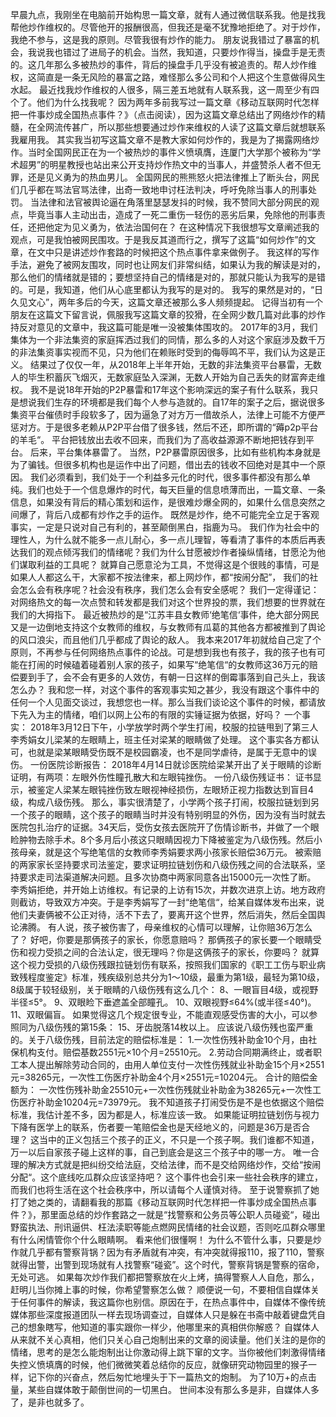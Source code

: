 早晨九点，我刚坐在电脑前开始构思一篇文章，就有人通过微信联系我。他是找我帮他炒作维权的。尽管他开的报酬很高，但我还是毫不犹豫地拒绝了。对于炒作，我绝不参与，这是我的原则。尽管我很有炒作的能力。
朋友说我错过了暴富的机会，我说我也错过了进局子的机会。当然，我知道，只要炒作得当，操盘手是无责的。这几年那么多被热炒的事件，背后的操盘手几乎没有被追责的。帮人炒作维权，这简直是一条无风险的暴富之路，难怪那么多公司和个人把这个生意做得风生水起。
最近找我炒作维权的人很多，隔三差五地就有人联系我，这一周至少有四个了。他们为什么找我呢？
因为两年多前我写过一篇文章《移动互联网时代怎样把一件事炒成全国热点事件？》（点击阅读），因为这篇文章总结出了网络炒作的精髓，在全网流传甚广，所以那些想要通过炒作来维权的人读了这篇文章后就想联系我雇用我。
其实我当初写这篇文章不是教大家如何炒作的，我是为了揭露网络炒作。当时全国网民正在为一个被热炒的事件义愤填膺，连厦门大学那个被称为“学术超男”的明星教授也站出来公开支持炒作热文中的当事人，并盛赞杀人者不但无罪，还是见义勇为的热血男儿。
全国网民的熊熊怒火把法律推上了断头台，网民们几乎都在骂法官骂法律，出奇一致地申讨枉法判决，呼吁免除当事人的刑事处罚。
当法律和法官被舆论逼在角落里瑟瑟发抖的时候，我不赞同大部分网民的观点，毕竟当事人主动出击，造成了一死二重伤一轻伤的恶劣后果，免除他的刑事责任，还把他定为见义勇为，依法治国何在？
在这种情况下我很想写文章阐述我的观点，可是我怕被网民围攻。于是我反其道而行之，撰写了这篇“如何炒作”的文章，在文中只是讲述炒作套路的时候把这个热点事件拿来做例子。
我这样的写作手法，避免了被网友围攻，同时也让网友们非常纠结，如果认为我的解读是对的，那么他们的情绪就是错的；要想坚持自己的情绪是对的，那就只能认为我写的是错的。可是，我知道，他们从心底里都认为我写的是对的。
我写的果然是对的，“日久见文心”，两年多后的今天，这篇文章还被那么多人频频提起。
记得当初有一个朋友在这篇文下留言说，佩服我写这篇文章的狡猾，在全网少数几篇对此事的炒作持反对意见的文章中，我这篇可能是唯一没被集体围攻的。
2017年的3月，我们集体为一个非法集资的家庭挥洒过我们的同情，那么多的人对这个家庭涉及数千万的非法集资事实视而不见，只为他们在赖账时受到的侮辱鸣不平，我们认为这是正义。
结果过了仅仅一年，从2018年上半年开始，无数的非法集资平台暴雷，无数人的毕生积蓄灰飞烟灭，无数家庭坠入深渊，无数人开始为自己丢失的财富奔走维权。
我不是说18年开始的P2P暴雷和17年这个影响深远的案子有什么联系，我只是想说我们生存的环境都是我们每个人参与造就的。自17年的案子之后，据说很多集资平台催债时手段软多了，因为逼急了对方万一借故杀人，法律上可能不方便严惩对方。于是很多老赖从P2P平台借了很多钱，然后不还，即所谓的“薅p2p平台的羊毛“。
平台把钱放出去收不回来，而我们为了高收益源源不断地把钱存到平台。
后来，平台集体暴雷了。
当然，P2P暴雷原因很多，比如有些机构本身就是为了骗钱。但很多机构也是运作中出了问题，借出去的钱收不回绝对是其中一个原因。
我们必须看到，我们处于一个利益多元化的时代，很多事件都没有那么单纯。我们也处于一个信息爆炸的时代，每天巨量的信息喷薄而出，一篇文章、一条信息，如果没有背后的精心策划和运作，是很难炒爆全网的，如果什么信息突然之间爆了，背后八成都有炒作之手的运作。
既然是炒作，绝不可能完全立足于客观事实，一定是只说对自己有利的，甚至颠倒黑白，指鹿为马。
我们作为社会中的理性人，为什么就不能多一点儿耐心，多一点儿理智，等看清了事件的本质后再表达我们的观点倾泻我们的情绪呢？我们为什么甘愿被炒作者操纵情绪，甘愿沦为他们谋取利益的工具呢？
就算自己愿意沦为工具，不觉得这是个很贱的事情，可是如果人人都这么干，大家都不按法律来，都上网炒作，都“按闹分配”， 我们的社会怎么会有秩序呢？社会没有秩序，我们怎么会有安全感呢？
我们一定得谨记：对网络热文的每一次点赞和转发都是我们对这个世界投的票，我们想要的世界就在我们的大拇指下。
最近被热炒的是“江苏丰县女教师‘绝笔信‘事件，绝大部分网民又是一边倒地支持这个女教师的维权，与女教师有瓜葛的其他各方都被推到了舆论的风口浪尖，而且他们几乎都成了舆论的敌人。
我本来2017年初就给自己定了个原则，不再参与任何网络热点事件的论战。可是想到我也有孩子，我的孩子也有可能在打闹的时候磕着碰着别人家的孩子，如果写“绝笔信“的女教师这36万元的赔偿要到手了，会不会有更多的人效仿，有朝一日这样的倒霉事落到自己头上，我该怎么办？
我和您一样，对这个事件的客观事实知之甚少，我没有跟这个事件中的任何一个人见面交谈过，我想您也一样。那么当我们谈论这个事件的时候，都请放下先入为主的情绪，咱们以网上公布的有限的实锤证据为依据，好吗？
一个事实：
2018年3月12日下午，小学放学时两个学生打闹，校服的拉链甩到了第三人李秀娟女儿梁某的左眼睛上，班主任对梁某的眼睛做了处理。
这个事实各方都认可，也就是梁某眼睛受伤既不是校园霸凌，也不是同学虐待，是属于无意中的误伤。
一份医院诊断报告：
2018年4月14日就诊医院给梁某开出了关于眼睛的诊断证明，有两项：左眼外伤性瞳孔散大和左眼钝挫伤。
一份八级伤残证书：
证书显示，被鉴定人梁某左眼钝挫伤致左眼视神经损伤，左眼矫正视力指数达到盲目4级，构成八级伤残。
那么，事实很清楚了，小学两个孩子打闹，校服拉链划到另一个孩子的眼睛，这个孩子的眼睛当时并没有特别明显的外伤，因为没有当时就去医院包扎治疗的证据。34天后，受伤女孩去医院开了伤情诊断书，并做了一个眼睑肿物去除手术。8个多月后小孩这只眼睛因视力下降被鉴定为八级伤残。然后小孩母亲，就是这个写绝笔信的女教师李秀娟要求两小孩家长赔偿36万元。
被索赔的两家家长坚持要求司法鉴定，要求证明拉链划伤和八级伤残之间的合法联系，坚持要求走司法渠道解决问题。且多次协商中两家同意各出15000元一次性了断。
李秀娟拒绝，并开始上访维权。有记录的上访有15次，并数次进京上访。地方政府则截访，导致双方冲突。于是李秀娟写了一封“绝笔信“，给某自媒体发布出来，说他们夫妻俩被不公正对待，活不下去了，要离开这个世界，然后消失，然后全国舆论沸腾。
有人说，孩子被伤害了，母亲维权的心情可以理解，让你赔36万怎么了？
好吧，你要是那俩孩子的家长，你愿意赔吗？
那俩孩子的家长要一个眼睛受伤和视力受损之间的合法认定，很无理吗？你是这俩孩子的家长，你要吗？
就算这个视力受损的八级伤残跟拉链划伤有联系，按照我们国家的《职工工伤与职业病致残程度鉴定》标准，残疾级别总共分为1～10级，最重为第1级，最轻为第10级，8级属于较轻级别，关于眼睛的八级伤残有这么几个：
8、一眼盲目4级，或视野半径≤5°。
9、双眼睑下垂遮盖全部瞳孔。
10、双眼视野≤64%(或半径≤40°)。
11、双眼偏盲。
如果觉得这几个规定很专业，不能直观感受伤害的大小，可以参照同为八级伤残的第15条：
15、牙齿脱落14枚以上。
应该说八级伤残也蛮严重的。关于八级伤残，目前法定的赔偿标准是：
1.一次性伤残补助金10个月，由社保机构支付。赔偿基数2551元×10个月=25510元。
2.劳动合同期满终止，或者职工本人提出解除劳动合同的，由用人单位支付一次性伤残就业补助金15个月×2551元=38265元，一次性工伤医疗补助金4个月×2551元=10204元。
合计的赔偿金额为：
一次性伤残补助金25510元+一次性伤残就业补助金为38265元+一次性工伤医疗补助金10204元=73979元。
我不知道孩子打闹受伤是不是也依据这个赔偿标准，我估计差不多，因为都是人，标准应该一致。
如果能证明拉链划伤与视力下降有医学上的联系，伤者要一笔赔偿金也是天经地义的，问题是36万是否合理？
这当中的正义包括三个孩子的正义，不只是一个孩子啊。我们谁都不知道，万一以后自家孩子碰上这样的事，自己到底会是这三个孩子中的哪一方。
唯一合理的解决方式就是把纠纷交给法庭，交给法律，而不是交给网络炒作，交给“按闹分配“。这个底线吃瓜群众应该坚持吧？
这个事件也会引来一些社会秩序的建立，而我们也将生活在这个社会秩序中，所以请每个人谨慎对待。
至于说警察抓了她打了她之类的，请翻看我的那篇《移动互联网时代怎样把一件事炒成全国热点事件？》，那里面总结的炒作套路之一就是“找警察和公务员等公职人员碰瓷“，碰出野蛮执法、刑讯逼供、枉法渎职等能点燃网民情绪的社会议题，否则吃瓜群众哪里有什么闲情管你个什么眼睛啊。
看来他们很懂啊！
为什么不管什么事，只要是炒作就几乎都有警察背锅？因为有矛盾就有冲突，有冲突就得报110，报了110，警察就得出警，出警到现场就有人找警察“碰瓷”。这个时代，警察背锅是警察的宿命，无处可逃。
如果每次炒作我们都把警察放在火上烤，搞得警察人人自危，那么，赶明儿当你摊上事的时候，你希望警察怎么做？
顺便说一句，不要相信自媒体关于任何事件的解读，我这篇你也别信。原因在于，在热点事件中，自媒体不像传统媒体那些深度报道团队一样去现场调查过，自媒体人只是躲在书斋中敲着键盘凭自己的想象瞎写，他知道的事实跟你一样少，他哪里来的真相供你解惑？
自媒体人从来就不关心真相，他们只关心自己炮制出来的文章的阅读量。他们关注的是你的情绪，思考的是怎么能炮制出让你激动得上跳下窜的文字。当你被他们刺激得情绪失控义愤填膺的时候，他们微微笑着总结你的反应，就像研究动物园里的猴子一样，记下你的兴奋点，然后匆忙地埋头于下一篇热文的炮制。
为了10万+的点击量，某些自媒体敢于颠倒世间的一切黑白。
世间本没有那么多是非，自媒体人多了，是非也就多了。
